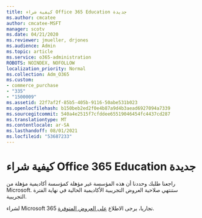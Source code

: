 ```yaml
---
title: كيفية شراء Office 365 Education جديدة
ms.author: cmcatee
author: cmcatee-MSFT
manager: scotv
ms.date: 04/21/2020
ms.reviewer: jmueller, drjones
ms.audience: Admin
ms.topic: article
ms.service: o365-administration
ROBOTS: NOINDEX, NOFOLLOW
localization_priority: Normal
ms.collection: Adm_O365
ms.custom:
- commerce_purchase
- "335"
- "1500009"
ms.assetid: 22f7af2f-85b5-405b-9116-50abe531b023
ms.openlocfilehash: b150beb2ed2f0e4b87a9d4b3aead6927094a7339
ms.sourcegitcommit: 540a4e2515f7cfddee65519046454fc4437cd287
ms.translationtype: MT
ms.contentlocale: ar-SA
ms.lasthandoff: 08/01/2021
ms.locfileid: "53687233"
---
```

# <a name="how-to-purchase-office-365-education-plans"></a>كيفية شراء Office 365 Education جديدة

راجعنا طلبك وحددنا أن هذه المؤسسة غير مؤهلة كمؤسسة أكاديمية مؤهلة من Microsoft. ستنتهي صلاحية العروض التجريبية الأكاديمية الحالية في نهاية الفترة التجريبية.
  
لشراء Microsoft 365 تجاريا، يرجى الاطلاع [على العروض المتوفرة](https://go.microsoft.com/fwlink/p/?linkid=868433).  